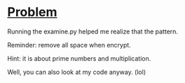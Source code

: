 # [Problem](https://www.mysterytwisterc3.org/en/challenges/level-1/factorization-cipher--part-1)

Running the examine.py helped me realize that the pattern.

Reminder: remove all space when encrypt.

Hint: it is about prime numbers and multiplication.

Well, you can also look at my code anyway. (lol)
